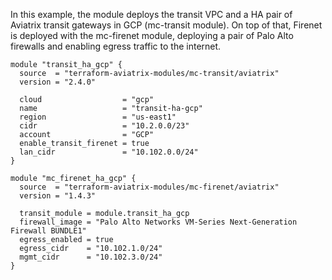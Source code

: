 In this example, the module deploys the transit VPC and a HA pair of Aviatrix transit gateways in GCP (mc-transit module).
On top of that, Firenet is deployed with the mc-firenet module, deploying a pair of Palo Alto firewalls and enabling egress traffic to the internet.

```hcl
module "transit_ha_gcp" {
  source  = "terraform-aviatrix-modules/mc-transit/aviatrix"
  version = "2.4.0"

  cloud                  = "gcp"
  name                   = "transit-ha-gcp"
  region                 = "us-east1"
  cidr                   = "10.2.0.0/23"
  account                = "GCP"
  enable_transit_firenet = true
  lan_cidr               = "10.102.0.0/24"
}

module "mc_firenet_ha_gcp" {
  source  = "terraform-aviatrix-modules/mc-firenet/aviatrix"
  version = "1.4.3"

  transit_module = module.transit_ha_gcp
  firewall_image = "Palo Alto Networks VM-Series Next-Generation Firewall BUNDLE1"
  egress_enabled = true
  egress_cidr    = "10.102.1.0/24"
  mgmt_cidr      = "10.102.3.0/24"
}
```
